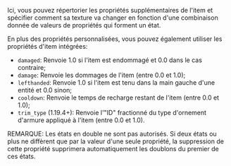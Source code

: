 Ici, vous pouvez répertorier les propriétés supplémentaires de l'item et spécifier comment sa texture va changer
en fonction d'une combinaison donnée de valeurs de propriétés qui forment un état.

En plus des propriétés personnalisées, vous pouvez également utiliser les propriétés d'item intégrées:

* `damaged`: Renvoie 1.0 si l'item est endommagé et 0.0 dans le cas contraire;
* `damage`: Renvoie les dommages de l'item (entre 0.0 et 1.0);
* `lefthanded`: Renvoie 1.0 si l'item est tenu dans la main gauche d'une entité et 0.0 sinon;
* `cooldown`: Renvoie le temps de recharge restant de l'item (entre 0.0 et 1.0);
* `trim_type` (1.19.4+): Renvoie l'"ID" fractionné du type d'ornement d'armure appliqué à l'item (entre 0.0 et 1.0).

REMARQUE: Les états en double ne sont pas autorisés. Si deux états ou plus ne diffèrent que par la valeur d'une seule
propriété, la suppression de cette propriété supprimera automatiquement les doublons du premier de ces états.